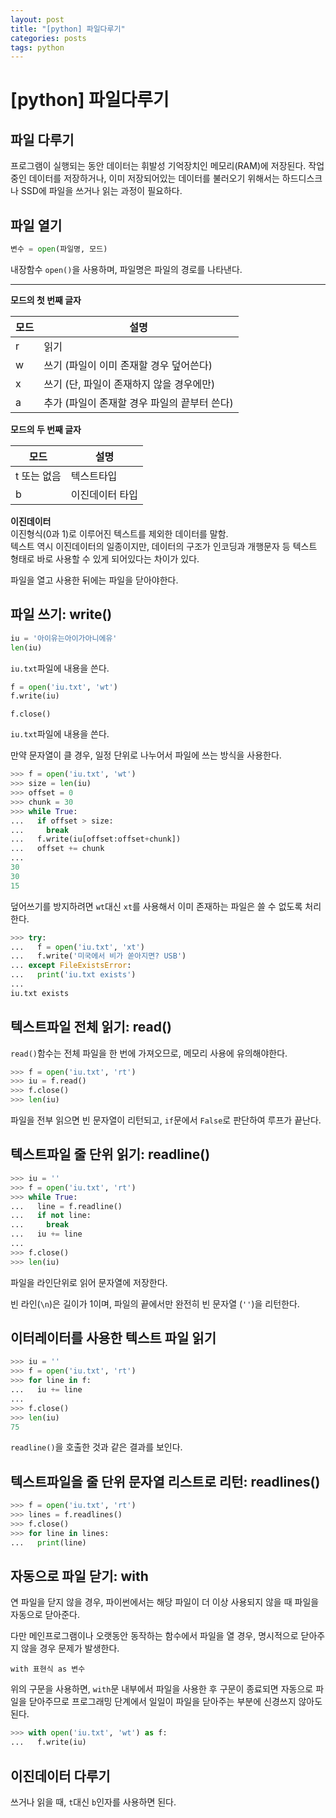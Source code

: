 ```yaml
---
layout: post
title: "[python] 파일다루기"
categories: posts
tags: python
---
```


# [python] 파일다루기


## 파일 다루기

프로그램이 실행되는 동안 데이터는 휘발성 기억장치인 메모리(RAM)에 저장된다. 작업중인 데이터를 저장하거나, 이미 저장되어있는 데이터를 불러오기 위해서는 하드디스크나 SSD에 파일을 쓰거나 읽는 과정이 필요하다.

## 파일 열기

```python
변수 = open(파일명, 모드)
```

내장함수 `open()`을 사용하며, 파일명은 파일의 경로를 나타낸다.

---

**모드의 첫 번째 글자**

모드|설명
---|---
r|읽기
w|쓰기 (파일이 이미 존재할 경우 덮어쓴다)
x|쓰기 (단, 파일이 존재하지 않을 경우에만)
a|추가 (파일이 존재할 경우 파일의 끝부터 쓴다)

**모드의 두 번째 글자**

모드|설명
---|---
t 또는 없음|텍스트타입
b|이진데이터 타입


**이진데이터**  
이진형식(0과 1)로 이루어진 텍스트를 제외한 데이터를 말함.  
텍스트 역시 이진데이터의 일종이지만, 데이터의 구조가 인코딩과 개행문자 등 텍스트 형태로 바로 사용할 수 있게 되어있다는 차이가 있다.


파일을 열고 사용한 뒤에는 파일을 닫아야한다.

## 파일 쓰기: write()

```python
iu = '아이유는아이가아니에유'
len(iu)
```

`iu.txt`파일에 내용을 쓴다.

```python
f = open('iu.txt', 'wt')
f.write(iu)
```

```pythoin
f.close()
```

`iu.txt`파일에 내용을 쓴다.

만약 문자열이 클 경우, 일정 단위로 나누어서 파일에 쓰는 방식을 사용한다.

```python
>>> f = open('iu.txt', 'wt')
>>> size = len(iu)
>>> offset = 0
>>> chunk = 30
>>> while True:
...   if offset > size:
...     break
...   f.write(iu[offset:offset+chunk])
...   offset += chunk
...
30
30
15
```

덮어쓰기를 방지하려면 `wt`대신 `xt`를 사용해서 이미 존재하는 파일은 쓸 수 없도록 처리한다.

```python
>>> try:
...   f = open('iu.txt', 'xt')
...   f.write('미국에서 비가 쏟아지면? USB')
... except FileExistsError:
...   print('iu.txt exists')
...
iu.txt exists
```

## 텍스트파일 전체 읽기: read()

`read()`함수는 전체 파일을 한 번에 가져오므로, 메모리 사용에 유의해야한다.

```python
>>> f = open('iu.txt', 'rt')
>>> iu = f.read()
>>> f.close()
>>> len(iu)
```

파일을 전부 읽으면 빈 문자열이 리턴되고, `if`문에서 `False`로 판단하여 루프가 끝난다.

## 텍스트파일 줄 단위 읽기: readline()

```python
>>> iu = ''
>>> f = open('iu.txt', 'rt')
>>> while True:
...   line = f.readline()
...   if not line:
...     break
...   iu += line
...
>>> f.close()
>>> len(iu)
```
파일을 라인단위로 읽어 문자열에 저장한다.

빈 라인(`\n`)은 길이가 1이며, 파일의 끝에서만 완전히 빈 문자열 (`''`)을 리턴한다.

## 이터레이터를 사용한 텍스트 파일 읽기

```python
>>> iu = ''
>>> f = open('iu.txt', 'rt')
>>> for line in f:
...   iu += line
...
>>> f.close()
>>> len(iu)
75
```

`readline()`을 호출한 것과 같은 결과를 보인다.

## 텍스트파일을 줄 단위 문자열 리스트로 리턴: readlines()

```python
>>> f = open('iu.txt', 'rt')
>>> lines = f.readlines()
>>> f.close()
>>> for line in lines:
...   print(line)
```

## 자동으로 파일 닫기: with

연 파일을 닫지 않을 경우, 파이썬에서는 해당 파일이 더 이상 사용되지 않을 때 파일을 자동으로 닫아준다.

다만 메인프로그램이나 오랫동안 동작하는 함수에서 파일을 열 경우, 명시적으로 닫아주지 않을 경우 문제가 발생한다.

```
with 표현식 as 변수
```
위의 구문을 사용하면, `with`문 내부에서 파일을 사용한 후 구문이 종료되면 자동으로 파일을 닫아주므로 프로그래밍 단계에서 일일이 파일을 닫아주는 부분에 신경쓰지 않아도 된다.

```python
>>> with open('iu.txt', 'wt') as f:
...   f.write(iu)
```

## 이진데이터 다루기

쓰거나 읽을 때, `t`대신 `b`인자를 사용하면 된다.